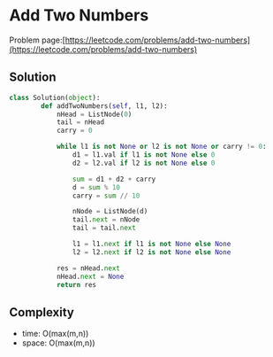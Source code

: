 # Add Two Numbers

Problem page:[https://leetcode.com/problems/add-two-numbers](https://leetcode.com/problems/add-two-numbers)

## Solution

```python
class Solution(object):
        def addTwoNumbers(self, l1, l2):
            nHead = ListNode(0)
            tail = nHead
            carry = 0

            while l1 is not None or l2 is not None or carry != 0:
                d1 = l1.val if l1 is not None else 0
                d2 = l2.val if l2 is not None else 0

                sum = d1 + d2 + carry
                d = sum % 10
                carry = sum // 10

                nNode = ListNode(d)
                tail.next = nNode
                tail = tail.next

                l1 = l1.next if l1 is not None else None
                l2 = l2.next if l2 is not None else None

            res = nHead.next
            nHead.next = None
            return res
```

## Complexity

- time: O(max(m,n))
- space: O(max(m,n))
